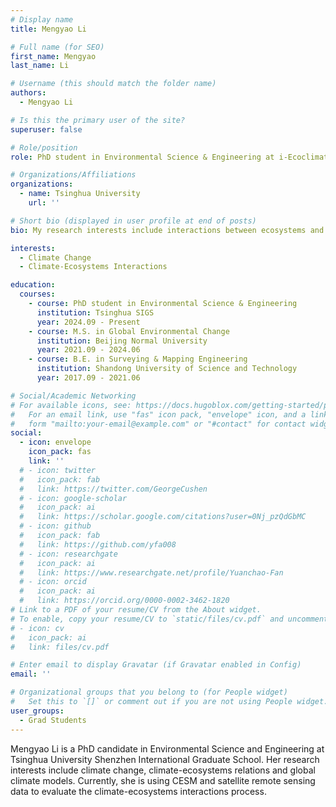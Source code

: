 ```yaml
---
# Display name
title: Mengyao Li

# Full name (for SEO)
first_name: Mengyao
last_name: Li

# Username (this should match the folder name)
authors:
  - Mengyao Li

# Is this the primary user of the site?
superuser: false

# Role/position
role: PhD student in Environmental Science & Engineering at i-Ecoclimatology Lab

# Organizations/Affiliations
organizations:
  - name: Tsinghua University
    url: ''

# Short bio (displayed in user profile at end of posts)
bio: My research interests include interactions between ecosystems and climate.

interests:
  - Climate Change
  - Climate-Ecosystems Interactions

education:
  courses:
    - course: PhD student in Environmental Science & Engineering
      institution: Tsinghua SIGS
      year: 2024.09 - Present
    - course: M.S. in Global Environmental Change
      institution: Beijing Normal University
      year: 2021.09 - 2024.06
    - course: B.E. in Surveying & Mapping Engineering
      institution: Shandong University of Science and Technology
      year: 2017.09 - 2021.06

# Social/Academic Networking
# For available icons, see: https://docs.hugoblox.com/getting-started/page-builder/#icons
#   For an email link, use "fas" icon pack, "envelope" icon, and a link in the
#   form "mailto:your-email@example.com" or "#contact" for contact widget.
social:
  - icon: envelope
    icon_pack: fas
    link: ''
  # - icon: twitter
  #   icon_pack: fab
  #   link: https://twitter.com/GeorgeCushen
  # - icon: google-scholar
  #   icon_pack: ai
  #   link: https://scholar.google.com/citations?user=0Nj_pzQdGbMC
  # - icon: github
  #   icon_pack: fab
  #   link: https://github.com/yfa008
  # - icon: researchgate
  #   icon_pack: ai
  #   link: https://www.researchgate.net/profile/Yuanchao-Fan
  # - icon: orcid
  #   icon_pack: ai
  #   link: https://orcid.org/0000-0002-3462-1820
# Link to a PDF of your resume/CV from the About widget.
# To enable, copy your resume/CV to `static/files/cv.pdf` and uncomment the lines below.
# - icon: cv
#   icon_pack: ai
#   link: files/cv.pdf

# Enter email to display Gravatar (if Gravatar enabled in Config)
email: ''

# Organizational groups that you belong to (for People widget)
#   Set this to `[]` or comment out if you are not using People widget.
user_groups:
  - Grad Students
---
```


Mengyao Li is a PhD candidate in Environmental Science and Engineering at Tsinghua University Shenzhen International Graduate School. Her research interests include climate change, climate-ecosystems relations and global climate models. Currently, she is using CESM and satellite remote sensing data to evaluate the climate-ecosystems interactions process.